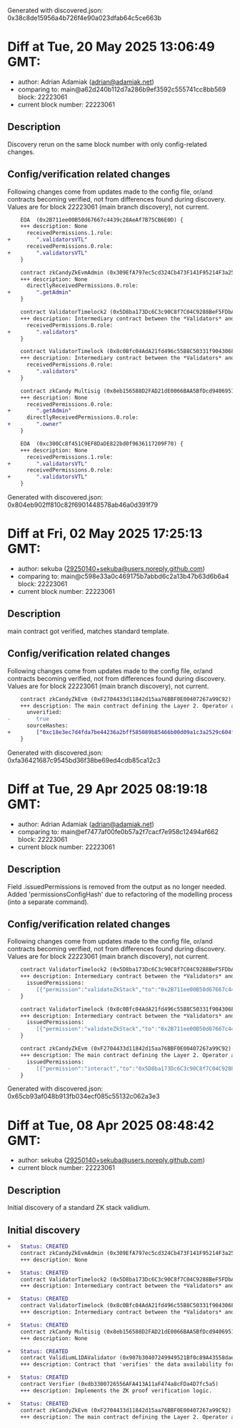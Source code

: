 Generated with discovered.json: 0x38c8de15956a4b726f4e90a023dfab64c5ce663b

# Diff at Tue, 20 May 2025 13:06:49 GMT:

- author: Adrian Adamiak (<adrian@adamiak.net>)
- comparing to: main@a62d240b112d7a286b9ef3592c555741cc8bb569 block: 22223061
- current block number: 22223061

## Description

Discovery rerun on the same block number with only config-related changes.

## Config/verification related changes

Following changes come from updates made to the config file,
or/and contracts becoming verified, not from differences found during
discovery. Values are for block 22223061 (main branch discovery), not current.

```diff
    EOA  (0x2B711ee00B50d67667c4439c28AeAf7B75CB6E0D) {
    +++ description: None
      receivedPermissions.1.role:
+        ".validatorsVTL"
      receivedPermissions.0.role:
+        ".validatorsVTL"
    }
```

```diff
    contract zkCandyZkEvmAdmin (0x309EfA797ec5cd324Cb473F141F95214F3a25ab2) {
    +++ description: None
      directlyReceivedPermissions.0.role:
+        ".getAdmin"
    }
```

```diff
    contract ValidatorTimelock2 (0x5D8ba173Dc6C3c90C8f7C04C9288BeF5FDbAd06E) {
    +++ description: Intermediary contract between the *Validators* and the central diamond contract that delays block execution (ie withdrawals and other L2 --> L1 messages) by 3h.
      receivedPermissions.0.role:
+        ".validators"
    }
```

```diff
    contract ValidatorTimelock (0x8c0Bfc04AdA21fd496c55B8C50331f904306F564) {
    +++ description: Intermediary contract between the *Validators* and the central diamond contract that delays block execution (ie withdrawals and other L2 --> L1 messages) by 3h.
      receivedPermissions.0.role:
+        ".validators"
    }
```

```diff
    contract zkCandy Multisig (0x8eb156588D2FAD21dE0066BAA5BfDcd940695196) {
    +++ description: None
      receivedPermissions.0.role:
+        ".getAdmin"
      directlyReceivedPermissions.0.role:
+        ".owner"
    }
```

```diff
    EOA  (0xc300Cc8f451C9EF8DaDE822bd0f9636117209F70) {
    +++ description: None
      receivedPermissions.1.role:
+        ".validatorsVTL"
      receivedPermissions.0.role:
+        ".validatorsVTL"
    }
```

Generated with discovered.json: 0x804eb902ff810c82f6901448578ab46a0d391f79

# Diff at Fri, 02 May 2025 17:25:13 GMT:

- author: sekuba (<29250140+sekuba@users.noreply.github.com>)
- comparing to: main@c598e33a0c469175b7abbd6c2a13b47b63d6b6a4 block: 22223061
- current block number: 22223061

## Description

main contract got verified, matches standard template.

## Config/verification related changes

Following changes come from updates made to the config file,
or/and contracts becoming verified, not from differences found during
discovery. Values are for block 22223061 (main branch discovery), not current.

```diff
    contract zkCandyZkEvm (0xF2704433d11842d15aa76BBF0E00407267a99C92) {
    +++ description: The main contract defining the Layer 2. Operator actions like commiting blocks, providing ZK proofs and executing batches ultimately target this contract which then processes transactions. During batch execution it processes L1 --> L2 and L2 --> L1 transactions.
      unverified:
-        true
      sourceHashes:
+        ["0xc18e3ec7d4fda7be44236a2bff585089b85466b00d09a1c3a2529c604f99143b","0x28719e86c8042765405cbb88205d1fb130f39f3bb0923afe7fef6dd5ef798c31","0x8337740067b4f9278182a83ca83d62ca2611966b8beca6e0a49394204c8f74da","0xf3a1cb3dd9315b2dfa9e9aca6d6b09e987a1eb463588f115e2eb142eaa2a4ac6","0x396f0e8e4bc223f186f87b7eabf2f4b537ce84f8515aa16c86400c4f10af79b1"]
    }
```

Generated with discovered.json: 0xfa36421687c9545bd36f38be69ed4cdb85ca12c3

# Diff at Tue, 29 Apr 2025 08:19:18 GMT:

- author: Adrian Adamiak (<adrian@adamiak.net>)
- comparing to: main@ef7477af00fe0b57a2f7cacf7e958c12494af662 block: 22223061
- current block number: 22223061

## Description

Field .issuedPermissions is removed from the output as no longer needed. Added 'permissionsConfigHash' due to refactoring of the modelling process (into a separate command).

## Config/verification related changes

Following changes come from updates made to the config file,
or/and contracts becoming verified, not from differences found during
discovery. Values are for block 22223061 (main branch discovery), not current.

```diff
    contract ValidatorTimelock2 (0x5D8ba173Dc6C3c90C8f7C04C9288BeF5FDbAd06E) {
    +++ description: Intermediary contract between the *Validators* and the central diamond contract that delays block execution (ie withdrawals and other L2 --> L1 messages) by 3h.
      issuedPermissions:
-        [{"permission":"validateZkStack","to":"0x2B711ee00B50d67667c4439c28AeAf7B75CB6E0D","via":[]},{"permission":"validateZkStack","to":"0xc300Cc8f451C9EF8DaDE822bd0f9636117209F70","via":[]}]
    }
```

```diff
    contract ValidatorTimelock (0x8c0Bfc04AdA21fd496c55B8C50331f904306F564) {
    +++ description: Intermediary contract between the *Validators* and the central diamond contract that delays block execution (ie withdrawals and other L2 --> L1 messages) by 3h.
      issuedPermissions:
-        [{"permission":"validateZkStack","to":"0x2B711ee00B50d67667c4439c28AeAf7B75CB6E0D","via":[]},{"permission":"validateZkStack","to":"0xc300Cc8f451C9EF8DaDE822bd0f9636117209F70","via":[]}]
    }
```

```diff
    contract zkCandyZkEvm (0xF2704433d11842d15aa76BBF0E00407267a99C92) {
    +++ description: The main contract defining the Layer 2. Operator actions like commiting blocks, providing ZK proofs and executing batches ultimately target this contract which then processes transactions. During batch execution it processes L1 --> L2 and L2 --> L1 transactions.
      issuedPermissions:
-        [{"permission":"interact","to":"0x5D8ba173Dc6C3c90C8f7C04C9288BeF5FDbAd06E","description":"commit, prove, execute, revert batches directly in the main Diamond contract. This role is typically held by a proxying ValidatorTimelock.","via":[]},{"permission":"interact","to":"0x8c0Bfc04AdA21fd496c55B8C50331f904306F564","description":"commit, prove, execute, revert batches directly in the main Diamond contract. This role is typically held by a proxying ValidatorTimelock.","via":[]},{"permission":"interact","to":"0x8eb156588D2FAD21dE0066BAA5BfDcd940695196","description":"manage fees, apply predefined upgrades, manage censorship through a TransactionFilterer, set DA mode, migrate the chain to whitelisted settlement layers (Chain Admin role).","via":[{"address":"0x309EfA797ec5cd324Cb473F141F95214F3a25ab2"}]}]
    }
```

Generated with discovered.json: 0x65cb93af048b913fb034ecf085c55132c062a3e3

# Diff at Tue, 08 Apr 2025 08:48:42 GMT:

- author: sekuba (<29250140+sekuba@users.noreply.github.com>)
- current block number: 22223061

## Description

Initial discovery of a standard ZK stack validium.

## Initial discovery

```diff
+   Status: CREATED
    contract zkCandyZkEvmAdmin (0x309EfA797ec5cd324Cb473F141F95214F3a25ab2)
    +++ description: None
```

```diff
+   Status: CREATED
    contract ValidatorTimelock2 (0x5D8ba173Dc6C3c90C8f7C04C9288BeF5FDbAd06E)
    +++ description: Intermediary contract between the *Validators* and the central diamond contract that delays block execution (ie withdrawals and other L2 --> L1 messages) by 3h.
```

```diff
+   Status: CREATED
    contract ValidatorTimelock (0x8c0Bfc04AdA21fd496c55B8C50331f904306F564)
    +++ description: Intermediary contract between the *Validators* and the central diamond contract that delays block execution (ie withdrawals and other L2 --> L1 messages) by 3h.
```

```diff
+   Status: CREATED
    contract zkCandy Multisig (0x8eb156588D2FAD21dE0066BAA5BfDcd940695196)
    +++ description: None
```

```diff
+   Status: CREATED
    contract ValidiumL1DAValidator (0x907b30407249949521Bf0c89A43558dae200146A)
    +++ description: Contract that 'verifies' the data availability for validiums. This implementation only checks the correct formatting and does not serve as a DA oracle. Can be used by ZK stack validiums as the L1 part of a DAValidator pair.
```

```diff
+   Status: CREATED
    contract Verifier (0xdb3300726556AFA413A11aF474a8cFDa4D7fc5a5)
    +++ description: Implements the ZK proof verification logic.
```

```diff
+   Status: CREATED
    contract zkCandyZkEvm (0xF2704433d11842d15aa76BBF0E00407267a99C92)
    +++ description: The main contract defining the Layer 2. Operator actions like commiting blocks, providing ZK proofs and executing batches ultimately target this contract which then processes transactions. During batch execution it processes L1 --> L2 and L2 --> L1 transactions.
```
